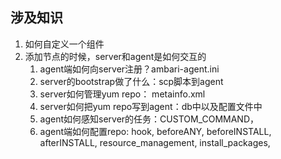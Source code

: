 ## 涉及知识

1. 如何自定义一个组件
2. 添加节点的时候，server和agent是如何交互的
   1. agent端如何向server注册？ambari-agent.ini
   2. server的bootstrap做了什么：scp脚本到agent
   3. server如何管理yum repo： metainfo.xml
   4. server如何把yum repo写到agent：db中以及配置文件中
   5. agent如何感知server的任务：CUSTOM_COMMAND，
   6. agent端如何配置repo: hook, beforeANY, beforeINSTALL, afterINSTALL, resource_management, install_packages, 

